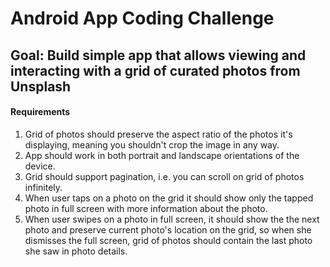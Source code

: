 # Android App Coding Challenge

## Goal: Build simple app that allows viewing and interacting with a grid of curated photos from Unsplash

#### Requirements

1. Grid of photos should preserve the aspect ratio of the photos it's displaying, meaning you shouldn't crop the image in any way.
2. App should work in both portrait and landscape orientations of the device.
3. Grid should support pagination, i.e. you can scroll on grid of photos infinitely.
4. When user taps on a photo on the grid it should show only the tapped photo in full screen with more information about the photo.
5. When user swipes on a photo in full screen, it should show the the next photo and preserve current photo's location on the grid, so when she dismisses the full screen, grid of photos should contain the last photo she saw in photo details.






